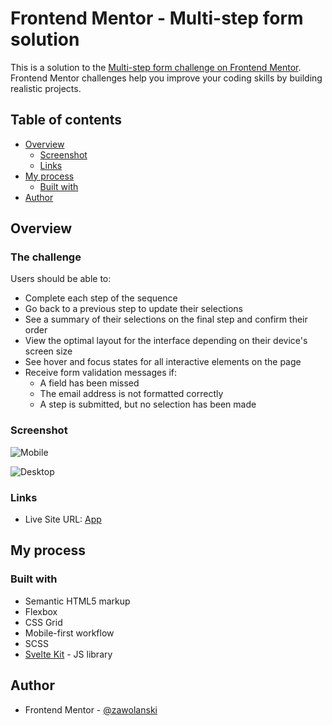 # Frontend Mentor - Multi-step form solution

This is a solution to the [Multi-step form challenge on Frontend Mentor](https://www.frontendmentor.io/challenges/multistep-form-YVAnSdqQBJ). Frontend Mentor challenges help you improve your coding skills by building realistic projects. 

## Table of contents

- [Overview](#overview)
  - [Screenshot](#screenshot)
  - [Links](#links)
- [My process](#my-process)
  - [Built with](#built-with)
- [Author](#author)

## Overview

### The challenge

Users should be able to:

- Complete each step of the sequence
- Go back to a previous step to update their selections
- See a summary of their selections on the final step and confirm their order
- View the optimal layout for the interface depending on their device's screen size
- See hover and focus states for all interactive elements on the page
- Receive form validation messages if:
  - A field has been missed
  - The email address is not formatted correctly
  - A step is submitted, but no selection has been made

### Screenshot

![Mobile](https://github.com/zawolanski/multi-step-form/assets/61630877/1a2268ae-bda5-41a6-920a-b51db0dcd96d)

![Desktop](https://github.com/zawolanski/multi-step-form/assets/61630877/73a63bd9-a762-406a-b16f-96cd740f4946)

### Links

- Live Site URL: [App](https://multi-step-form-gamma-silk.vercel.app/)

## My process

### Built with

- Semantic HTML5 markup
- Flexbox
- CSS Grid
- Mobile-first workflow
- SCSS
- [Svelte Kit](https://kit.svelte.dev) - JS library

## Author

- Frontend Mentor - [@zawolanski](https://www.frontendmentor.io/profile/zawolanski)
